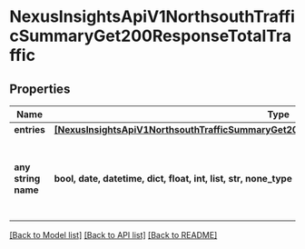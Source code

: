 # NexusInsightsApiV1NorthsouthTrafficSummaryGet200ResponseTotalTraffic


## Properties
Name | Type | Description | Notes
------------ | ------------- | ------------- | -------------
**entries** | [**[NexusInsightsApiV1NorthsouthTrafficSummaryGet200ResponseFabricLevelEntriesInnerStatsInner]**](NexusInsightsApiV1NorthsouthTrafficSummaryGet200ResponseFabricLevelEntriesInnerStatsInner.md) |  | [optional] 
**any string name** | **bool, date, datetime, dict, float, int, list, str, none_type** | any string name can be used but the value must be the correct type | [optional]

[[Back to Model list]](../README.md#documentation-for-models) [[Back to API list]](../README.md#documentation-for-api-endpoints) [[Back to README]](../README.md)


